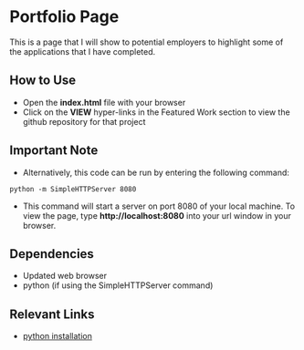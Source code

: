 # Portfolio Page

This is a page that I will show to potential employers to highlight some of
the applications that I have completed.

## How to Use

- Open the **index.html** file with your browser
- Click on the **VIEW** hyper-links in the Featured Work section to view the
  github repository for that project

## Important Note

- Alternatively, this code can be run by entering the following command:

```
python -m SimpleHTTPServer 8080

```

- This command will start a server on port 8080 of your local machine. To view
  the page, type **http://localhost:8080** into your url window in your browser.

## Dependencies

- Updated web browser
- python (if using the SimpleHTTPServer command)

## Relevant Links

- [python installation](https://www.python.org/downloads/)
